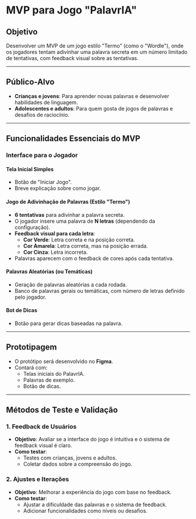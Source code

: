 # MVP para Jogo "PalavrIA"

## Objetivo
Desenvolver um MVP de um jogo estilo "Termo" (como o "Wordle"), onde os jogadores tentam adivinhar uma palavra secreta em um número limitado de tentativas, com feedback visual sobre as tentativas.

---

## Público-Alvo
- **Crianças e jovens**: Para aprender novas palavras e desenvolver habilidades de linguagem.
- **Adolescentes e adultos**: Para quem gosta de jogos de palavras e desafios de raciocínio.

---

## Funcionalidades Essenciais do MVP

### Interface para o Jogador

#### Tela Inicial Simples
- Botão de "Iniciar Jogo".
- Breve explicação sobre como jogar.

#### Jogo de Adivinhação de Palavras (Estilo "Termo")
- **6 tentativas** para adivinhar a palavra secreta.
- O jogador insere uma palavra de **N letras** (dependendo da configuração).
- **Feedback visual para cada letra**:
  - **Cor Verde**: Letra correta e na posição correta.
  - **Cor Amarela**: Letra correta, mas na posição errada.
  - **Cor Cinza**: Letra incorreta.
- Palavras aparecem com o feedback de cores após cada tentativa.

#### Palavras Aleatórias (ou Temáticas)
- Geração de palavras aleatórias a cada rodada.
- Banco de palavras gerais ou temáticas, com número de letras definido pelo jogador.

#### Bot de Dicas
- Botão para gerar dicas baseadas na palavra.

---

## Prototipagem
- O protótipo será desenvolvido no **Figma**.
- Contará com:
  - Telas iniciais do PalavrIA.
  - Palavras de exemplo.
  - Botão de dicas.

---

## Métodos de Teste e Validação

### 1. Feedback de Usuários
- **Objetivo**: Avaliar se a interface do jogo é intuitiva e o sistema de feedback visual é claro.
- **Como testar**: 
  - Testes com crianças, jovens e adultos.
  - Coletar dados sobre a compreensão do jogo.

### 2. Ajustes e Iterações
- **Objetivo**: Melhorar a experiência do jogo com base no feedback.
- **Como testar**: 
  - Ajustar a dificuldade das palavras e o sistema de feedback.
  - Adicionar funcionalidades como níveis ou desafios.
